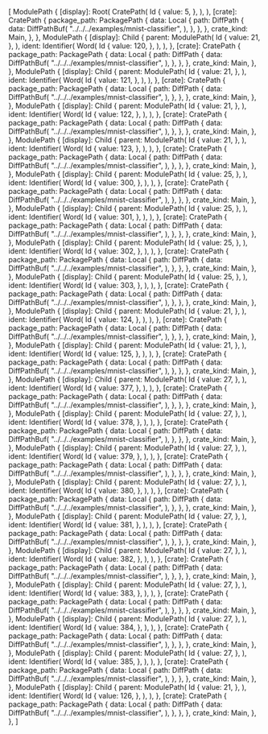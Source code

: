 [
    ModulePath {
        [display]: Root(
            CratePath(
                Id {
                    value: 5,
                },
            ),
        ),
        [crate]: CratePath {
            package_path: PackagePath {
                data: Local {
                    path: DiffPath {
                        data: DiffPathBuf(
                            "../../../examples/mnist-classifier",
                        ),
                    },
                },
            },
            crate_kind: Main,
        },
    },
    ModulePath {
        [display]: Child {
            parent: ModulePath(
                Id {
                    value: 21,
                },
            ),
            ident: Identifier(
                Word(
                    Id {
                        value: 120,
                    },
                ),
            ),
        },
        [crate]: CratePath {
            package_path: PackagePath {
                data: Local {
                    path: DiffPath {
                        data: DiffPathBuf(
                            "../../../examples/mnist-classifier",
                        ),
                    },
                },
            },
            crate_kind: Main,
        },
    },
    ModulePath {
        [display]: Child {
            parent: ModulePath(
                Id {
                    value: 21,
                },
            ),
            ident: Identifier(
                Word(
                    Id {
                        value: 121,
                    },
                ),
            ),
        },
        [crate]: CratePath {
            package_path: PackagePath {
                data: Local {
                    path: DiffPath {
                        data: DiffPathBuf(
                            "../../../examples/mnist-classifier",
                        ),
                    },
                },
            },
            crate_kind: Main,
        },
    },
    ModulePath {
        [display]: Child {
            parent: ModulePath(
                Id {
                    value: 21,
                },
            ),
            ident: Identifier(
                Word(
                    Id {
                        value: 122,
                    },
                ),
            ),
        },
        [crate]: CratePath {
            package_path: PackagePath {
                data: Local {
                    path: DiffPath {
                        data: DiffPathBuf(
                            "../../../examples/mnist-classifier",
                        ),
                    },
                },
            },
            crate_kind: Main,
        },
    },
    ModulePath {
        [display]: Child {
            parent: ModulePath(
                Id {
                    value: 21,
                },
            ),
            ident: Identifier(
                Word(
                    Id {
                        value: 123,
                    },
                ),
            ),
        },
        [crate]: CratePath {
            package_path: PackagePath {
                data: Local {
                    path: DiffPath {
                        data: DiffPathBuf(
                            "../../../examples/mnist-classifier",
                        ),
                    },
                },
            },
            crate_kind: Main,
        },
    },
    ModulePath {
        [display]: Child {
            parent: ModulePath(
                Id {
                    value: 25,
                },
            ),
            ident: Identifier(
                Word(
                    Id {
                        value: 300,
                    },
                ),
            ),
        },
        [crate]: CratePath {
            package_path: PackagePath {
                data: Local {
                    path: DiffPath {
                        data: DiffPathBuf(
                            "../../../examples/mnist-classifier",
                        ),
                    },
                },
            },
            crate_kind: Main,
        },
    },
    ModulePath {
        [display]: Child {
            parent: ModulePath(
                Id {
                    value: 25,
                },
            ),
            ident: Identifier(
                Word(
                    Id {
                        value: 301,
                    },
                ),
            ),
        },
        [crate]: CratePath {
            package_path: PackagePath {
                data: Local {
                    path: DiffPath {
                        data: DiffPathBuf(
                            "../../../examples/mnist-classifier",
                        ),
                    },
                },
            },
            crate_kind: Main,
        },
    },
    ModulePath {
        [display]: Child {
            parent: ModulePath(
                Id {
                    value: 25,
                },
            ),
            ident: Identifier(
                Word(
                    Id {
                        value: 302,
                    },
                ),
            ),
        },
        [crate]: CratePath {
            package_path: PackagePath {
                data: Local {
                    path: DiffPath {
                        data: DiffPathBuf(
                            "../../../examples/mnist-classifier",
                        ),
                    },
                },
            },
            crate_kind: Main,
        },
    },
    ModulePath {
        [display]: Child {
            parent: ModulePath(
                Id {
                    value: 25,
                },
            ),
            ident: Identifier(
                Word(
                    Id {
                        value: 303,
                    },
                ),
            ),
        },
        [crate]: CratePath {
            package_path: PackagePath {
                data: Local {
                    path: DiffPath {
                        data: DiffPathBuf(
                            "../../../examples/mnist-classifier",
                        ),
                    },
                },
            },
            crate_kind: Main,
        },
    },
    ModulePath {
        [display]: Child {
            parent: ModulePath(
                Id {
                    value: 21,
                },
            ),
            ident: Identifier(
                Word(
                    Id {
                        value: 124,
                    },
                ),
            ),
        },
        [crate]: CratePath {
            package_path: PackagePath {
                data: Local {
                    path: DiffPath {
                        data: DiffPathBuf(
                            "../../../examples/mnist-classifier",
                        ),
                    },
                },
            },
            crate_kind: Main,
        },
    },
    ModulePath {
        [display]: Child {
            parent: ModulePath(
                Id {
                    value: 21,
                },
            ),
            ident: Identifier(
                Word(
                    Id {
                        value: 125,
                    },
                ),
            ),
        },
        [crate]: CratePath {
            package_path: PackagePath {
                data: Local {
                    path: DiffPath {
                        data: DiffPathBuf(
                            "../../../examples/mnist-classifier",
                        ),
                    },
                },
            },
            crate_kind: Main,
        },
    },
    ModulePath {
        [display]: Child {
            parent: ModulePath(
                Id {
                    value: 27,
                },
            ),
            ident: Identifier(
                Word(
                    Id {
                        value: 377,
                    },
                ),
            ),
        },
        [crate]: CratePath {
            package_path: PackagePath {
                data: Local {
                    path: DiffPath {
                        data: DiffPathBuf(
                            "../../../examples/mnist-classifier",
                        ),
                    },
                },
            },
            crate_kind: Main,
        },
    },
    ModulePath {
        [display]: Child {
            parent: ModulePath(
                Id {
                    value: 27,
                },
            ),
            ident: Identifier(
                Word(
                    Id {
                        value: 378,
                    },
                ),
            ),
        },
        [crate]: CratePath {
            package_path: PackagePath {
                data: Local {
                    path: DiffPath {
                        data: DiffPathBuf(
                            "../../../examples/mnist-classifier",
                        ),
                    },
                },
            },
            crate_kind: Main,
        },
    },
    ModulePath {
        [display]: Child {
            parent: ModulePath(
                Id {
                    value: 27,
                },
            ),
            ident: Identifier(
                Word(
                    Id {
                        value: 379,
                    },
                ),
            ),
        },
        [crate]: CratePath {
            package_path: PackagePath {
                data: Local {
                    path: DiffPath {
                        data: DiffPathBuf(
                            "../../../examples/mnist-classifier",
                        ),
                    },
                },
            },
            crate_kind: Main,
        },
    },
    ModulePath {
        [display]: Child {
            parent: ModulePath(
                Id {
                    value: 27,
                },
            ),
            ident: Identifier(
                Word(
                    Id {
                        value: 380,
                    },
                ),
            ),
        },
        [crate]: CratePath {
            package_path: PackagePath {
                data: Local {
                    path: DiffPath {
                        data: DiffPathBuf(
                            "../../../examples/mnist-classifier",
                        ),
                    },
                },
            },
            crate_kind: Main,
        },
    },
    ModulePath {
        [display]: Child {
            parent: ModulePath(
                Id {
                    value: 27,
                },
            ),
            ident: Identifier(
                Word(
                    Id {
                        value: 381,
                    },
                ),
            ),
        },
        [crate]: CratePath {
            package_path: PackagePath {
                data: Local {
                    path: DiffPath {
                        data: DiffPathBuf(
                            "../../../examples/mnist-classifier",
                        ),
                    },
                },
            },
            crate_kind: Main,
        },
    },
    ModulePath {
        [display]: Child {
            parent: ModulePath(
                Id {
                    value: 27,
                },
            ),
            ident: Identifier(
                Word(
                    Id {
                        value: 382,
                    },
                ),
            ),
        },
        [crate]: CratePath {
            package_path: PackagePath {
                data: Local {
                    path: DiffPath {
                        data: DiffPathBuf(
                            "../../../examples/mnist-classifier",
                        ),
                    },
                },
            },
            crate_kind: Main,
        },
    },
    ModulePath {
        [display]: Child {
            parent: ModulePath(
                Id {
                    value: 27,
                },
            ),
            ident: Identifier(
                Word(
                    Id {
                        value: 383,
                    },
                ),
            ),
        },
        [crate]: CratePath {
            package_path: PackagePath {
                data: Local {
                    path: DiffPath {
                        data: DiffPathBuf(
                            "../../../examples/mnist-classifier",
                        ),
                    },
                },
            },
            crate_kind: Main,
        },
    },
    ModulePath {
        [display]: Child {
            parent: ModulePath(
                Id {
                    value: 27,
                },
            ),
            ident: Identifier(
                Word(
                    Id {
                        value: 384,
                    },
                ),
            ),
        },
        [crate]: CratePath {
            package_path: PackagePath {
                data: Local {
                    path: DiffPath {
                        data: DiffPathBuf(
                            "../../../examples/mnist-classifier",
                        ),
                    },
                },
            },
            crate_kind: Main,
        },
    },
    ModulePath {
        [display]: Child {
            parent: ModulePath(
                Id {
                    value: 27,
                },
            ),
            ident: Identifier(
                Word(
                    Id {
                        value: 385,
                    },
                ),
            ),
        },
        [crate]: CratePath {
            package_path: PackagePath {
                data: Local {
                    path: DiffPath {
                        data: DiffPathBuf(
                            "../../../examples/mnist-classifier",
                        ),
                    },
                },
            },
            crate_kind: Main,
        },
    },
    ModulePath {
        [display]: Child {
            parent: ModulePath(
                Id {
                    value: 21,
                },
            ),
            ident: Identifier(
                Word(
                    Id {
                        value: 126,
                    },
                ),
            ),
        },
        [crate]: CratePath {
            package_path: PackagePath {
                data: Local {
                    path: DiffPath {
                        data: DiffPathBuf(
                            "../../../examples/mnist-classifier",
                        ),
                    },
                },
            },
            crate_kind: Main,
        },
    },
]